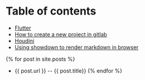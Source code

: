 # Table of contents

* [Flutter](flutter.md)
* [How to create a new project in gitlab](project.md)
* [Houdini](houdini.md)
* [Using showdown to render markdown in browser](showdown.md)

{% for post in site.posts %}
  * {{ post.url }} -- {{ post.title}}
{% endfor %}